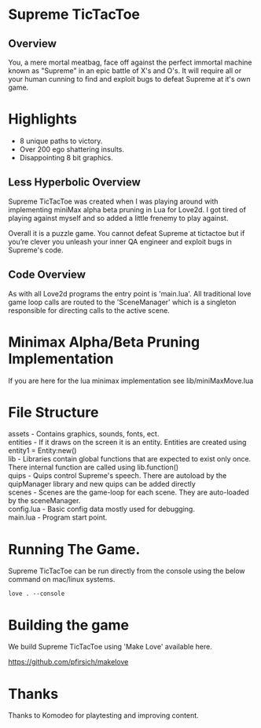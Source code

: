 # Supreme TicTacToe

## Overview 

You, a mere mortal meatbag, face off against the perfect immortal machine known as "Supreme" in an epic battle of X's and O's. It will require all or your human cunning to find and exploit bugs to defeat Supreme at it's own game. 

# Highlights

- 8 unique paths to victory. 
- Over 200 ego shattering insults.
- Disappointing 8 bit graphics.

## Less Hyperbolic Overview 

Supreme TicTacToe was created when I was playing around with implementing miniMax alpha beta pruning in Lua for Love2d. I got tired of playing against myself and so added a little frenemy to play against. 

Overall it is a puzzle game. You cannot defeat Supreme at tictactoe but if you’re clever you unleash your inner QA engineer and exploit bugs in Supreme's code. 

## Code Overview

As with all Love2d programs the entry point is 'main.lua'. All traditional love game loop calls are routed to the 'SceneManager' which is a singleton responsible for directing calls to the active scene. 

# Minimax Alpha/Beta Pruning Implementation

If you are here for the lua minimax implementation see lib/miniMaxMove.lua

# File Structure

assets - Contains graphics, sounds, fonts, ect.<br>
entities - If it draws on the screen it is an entity. Entities are created using entity1 = Entity:new() <br>
lib - Libraries contain global functions that are expected to exist only once. There internal function are called using lib.function()<br>
quips - Quips control Supreme's speech. There are autoload by the quipManager library and new quips can be added directly  <br>
scenes - Scenes are the game-loop for each scene. They are auto-loaded by the sceneManager. <br>
config.lua - Basic config data mostly used for debugging.<br>
main.lua - Program start point.<br>

# Running The Game. 

Supreme TicTacToe can be run directly from the console using the below command on mac/linux systems.

``
love . --console
``

# Building the game

We build Supreme TicTacToe using 'Make Love' available here. 

https://github.com/pfirsich/makelove


# Thanks
Thanks to Komodeo for playtesting and improving content.


